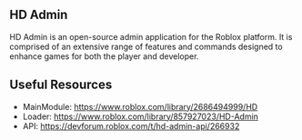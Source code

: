 ## HD Admin
HD Admin is an open-source admin application for the Roblox platform. It is comprised of an extensive range of features and commands designed to enhance games for both the player and developer.

## Useful Resources
- MainModule: https://www.roblox.com/library/2686494999/HD
- Loader: https://www.roblox.com/library/857927023/HD-Admin
- API: https://devforum.roblox.com/t/hd-admin-api/266932
